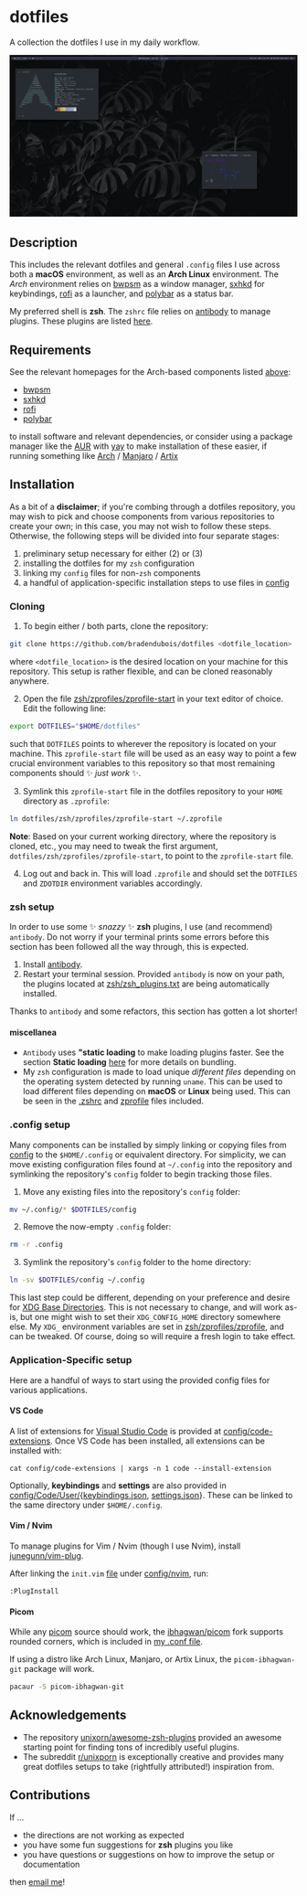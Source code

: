 # dotfiles

A collection the dotfiles I use in my daily workflow.

![](screenshot.png)

## Description

This includes the relevant dotfiles and general `.config` files I use across both a **macOS** environment, as well as an **Arch Linux** environment. The *Arch* environment relies on [bwpsm](https://github.com/baskerville/bspwm) as a window manager, [sxhkd](https://github.com/baskerville/sxhkd) for keybindings, [rofi](https://github.com/davatorium/rofi) as a launcher, and [polybar](https://github.com/polybar/polybar) as a status bar.

My preferred shell is **zsh**. The ``zshrc`` file relies on [antibody](https://getantibody.github.io/) to manage plugins. These plugins are listed [here](zsh/zsh_plugins.txt).

## Requirements

See the relevant homepages for the Arch-based components listed [above](#description):
* [bwpsm](https://github.com/baskerville/bspwm)
* [sxhkd](https://github.com/baskerville/sxhkd)
* [rofi](https://github.com/davatorium/rofi)
* [polybar](https://github.com/polybar/polybar)

to install software and relevant dependencies, or consider using a package manager like the [AUR](https://aur.archlinux.org/) with [yay](https://github.com/Jguer/yay) to make installation of these easier, if running something like [Arch](https://www.archlinux.org/) / [Manjaro](https://manjaro.org/) / [Artix](https://artixlinux.org/)

## Installation

As a bit of a **disclaimer**; if you're combing through a dotfiles repository, you may wish to pick and choose components from various repositories to create your own; in this case, you may not wish to follow these steps. Otherwise, the following steps will be divided into four separate stages:

1. preliminary setup necessary for either (2) or (3)
2. installing the dotfiles for my `zsh` configuration
3. linking my `config` files for non-`zsh` components 
4. a handful of application-specific installation steps to use files in [config](config)

### Cloning

1. To begin either / both parts, clone the repository:

```sh
git clone https://github.com/bradendubois/dotfiles <dotfile_location>
```

where ``<dotfile_location>`` is the desired location on your machine for this repository. This setup is rather flexible, and can be cloned reasonably anywhere.

2. Open the file [zsh/zprofiles/zprofile-start](zsh/zprofiles/zprofile-start) in your text editor of choice. Edit the following line:
```sh
export DOTFILES="$HOME/dotfiles"
```

such that ``DOTFILES`` points to wherever the repository is located on your machine. This `zprofile-start` file will be used as an easy way to point a few crucial environment variables to this repository so that most remaining components should ✨ *just work* ✨.

3. Symlink this `zprofile-start` file in the dotfiles repository to your `HOME` directory as `.zprofile`:

```sh
ln dotfiles/zsh/zprofiles/zprofile-start ~/.zprofile
```

**Note**: Based on your current working directory, where the repository is cloned, etc., you may need to tweak the first argument, `dotfiles/zsh/zprofiles/zprofile-start`, to point to the `zprofile-start` file.

4. Log out and back in. This will load `.zprofile` and should set the `DOTFILES` and `ZDOTDIR` environment variables accordingly.

### zsh setup

In order to use some ✨ *snazzy* ✨ **zsh** plugins, I use (and recommend) `antibody`. Do not worry if your terminal prints some errors before this section has been followed all the way through, this is expected.

1. Install [antibody](https://getantibody.github.io/).
2. Restart your terminal session. Provided `antibody` is now on your path, the plugins located at [zsh/zsh_plugins.txt](zsh/zsh_plugins.txt) are being automatically installed.

Thanks to `antibody` and some refactors, this section has gotten a lot shorter!

#### miscellanea

* `Antibody` uses **"static loading** to make loading plugins faster. See the section **Static loading** [here](https://getantibody.github.io/usage/) for more details on bundling.
* My `zsh` configuration is made to load unique *different files* depending on the operating system detected by running `uname`. This can be used to load different files depending on **macOS** or **Linux** being used. This can be seen in the [.zshrc](zsh/.zshrc) and [zprofile](zsh/zprofiles/zprofile) files included.

### .config setup

Many components can be installed by simply linking or copying files from [config](config) to the `$HOME/.config` or equivalent directory. For simplicity, we can move existing configuration files found at `~/.config` into the repository and symlinking the repository's `config` folder to begin tracking those files.

1. Move any existing files into the repository's `config` folder:
```sh
mv ~/.config/* $DOTFILES/config
```

2. Remove the now-empty `.config` folder:
```sh
rm -r .config
```

3. Symlink the repository's `config` folder to the home directory: 
```sh
ln -sv $DOTFILES/config ~/.config
```

This last step could be different, depending on your preference and desire for [XDG Base Directories](https://specifications.freedesktop.org/basedir-spec/basedir-spec-latest.html). This is not necessary to change, and will work as-is, but one might wish to set their `XDG_CONFIG_HOME` directory somewhere else. My `XDG_` environment variables are set in [zsh/zprofiles/zprofile](zsh/zprofiles/zprofile), and can be tweaked. Of course, doing so will require a fresh login to take effect.

### Application-Specific setup

Here are a handful of ways to start using the provided config files for various applications.

#### VS Code

A list of extensions for [Visual Studio Code](https://code.visualstudio.com/) is provided at [config/code-extensions](config/code-extensions). Once VS Code has been installed, all extensions can be installed with:

```shell
cat config/code-extensions | xargs -n 1 code --install-extension
```

Optionally, **keybindings** and **settings** are also provided in [config/Code/User/](config/Code/User/){[keybindings.json](config/Code/User/keybindings.json), [settings.json](config/Code/User/settings.json)}. These can be linked to the same directory under `$HOME/.config`.

#### Vim / Nvim

To manage plugins for Vim / Nvim (though I use Nvim), install [junegunn/vim-plug](https://github.com/junegunn/vim-plug).

After linking the `init.vim` [file](config/nvim/init.vim) under [config/nvim](config/nvim), run:
```shell
:PlugInstall
```
#### Picom

While any [picom](https://wiki.archlinux.org/title/Picom) source should work, the [ibhagwan/picom](https://github.com/ibhagwan/picom) fork supports rounded corners, which is included in [my .conf file](config/picom/picom.conf).

If using a distro like Arch Linux, Manjaro, or Artix Linux, the `picom-ibhagwan-git` package will work.

```sh
pacaur -S picom-ibhagwan-git
```

## Acknowledgements

* The repository [unixorn/awesome-zsh-plugins](https://github.com/unixorn/awesome-zsh-plugins#plugins) provided an awesome starting point for finding tons of incredibly useful plugins.
* The subreddit [r/unixporn](https://www.reddit.com/r/unixporn/) is exceptionally creative and provides many great dotfiles setups to take (rightfully attributed!) inspiration from.

## Contributions

If ...

* the directions are not working as expected
* you have some fun suggestions for **zsh** plugins you like
* you have questions or suggestions on how to improve the setup or documentation

then [email me](mailto:braden.dubois@usask.ca)!
